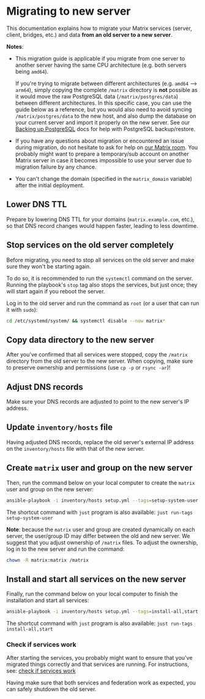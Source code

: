 <!--
SPDX-FileCopyrightText: 2019 MDAD Team and contributors

SPDX-License-Identifier: AGPL-3.0-or-later
-->

# Migrating to new server

This documentation explains how to migrate your Matrix services (server, client, bridges, etc.) and data **from an old server to a new server**.

**Notes**:
- This migration guide is applicable if you migrate from one server to another server having the same CPU architecture (e.g. both servers being `amd64`).

  If you're trying to migrate between different architectures (e.g. `amd64` --> `arm64`), simply copying the complete `/matrix` directory is **not** possible as it would move the raw PostgreSQL data (`/matrix/postgres/data`) between different architectures. In this specific case, you can use the guide below as a reference, but you would also need to avoid syncing `/matrix/postgres/data` to the new host, and also dump the database on your current server and import it properly on the new server. See our [Backing up PostgreSQL](maintenance-postgres.md#backing-up-postgresql) docs for help with PostgreSQL backup/restore.
- If you have any questions about migration or encountered an issue during migration, do not hesitate to ask for help on [our Matrix room](https://matrix.to/#/%23matrix-docker-ansible-deploy:devture.com). You probably might want to prepare a temporary/sub account on another Matrix server in case it becomes impossible to use your server due to migration failure by any chance.

- You can't change the domain (specified in the `matrix_domain` variable) after the initial deployment.

## Lower DNS TTL

Prepare by lowering DNS TTL for your domains (`matrix.example.com`, etc.), so that DNS record changes would happen faster, leading to less downtime.

## Stop services on the old server completely

Before migrating, you need to stop all services on the old server and make sure they won't be starting again.

To do so, it is recommended to run the `systemctl` command on the server. Running the playbook's `stop` tag also stops the services, but just once; they will start again if you reboot the server.

Log in to the old server and run the command as `root` (or a user that can run it with `sudo`):

```sh
cd /etc/systemd/system/ && systemctl disable --now matrix*
```

## Copy data directory to the new server

After you've confirmed that all services were stopped, copy the `/matrix` directory from the old server to the new server. When copying, make sure to preserve ownership and permissions (use `cp -p` or `rsync -ar`)!

## Adjust DNS records

Make sure your DNS records are adjusted to point to the new server's IP address.

## Update `inventory/hosts` file

Having adjusted DNS records, replace the old server's external IP address on the `inventory/hosts` file with that of the new server.

## Create `matrix` user and group on the new server

Then, run the command below on your local computer to create the `matrix` user and group on the new server:

```sh
ansible-playbook -i inventory/hosts setup.yml --tags=setup-system-user
```

The shortcut command with `just` program is also available: `just run-tags setup-system-user`

**Note**: because the `matrix` user and group are created dynamically on each server, the user/group ID may differ between the old and new server. We suggest that you adjust ownership of `/matrix` files. To adjust the ownership, log in to the new server and run the command:

```sh
chown -R matrix:matrix /matrix
```

## Install and start all services on the new server

Finally, run the command below on your local computer to finish the installation and start all services:

```sh
ansible-playbook -i inventory/hosts setup.yml --tags=install-all,start
```

The shortcut command with `just` program is also available: `just run-tags install-all,start`

### Check if services work

After starting the services, you probably might want to ensure that you've migrated things correctly and that services are running. For instructions, see: [check if services work](maintenance-checking-services.md)

Having make sure that both services and federation work as expected, you can safely shutdown the old server.
